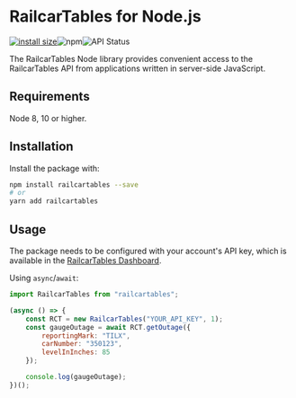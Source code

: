 # RailcarTables for Node.js

[![install size](https://packagephobia.com/badge?p=railcartables)](https://packagephobia.com/result?p=railcartables)![npm](https://img.shields.io/npm/dw/railcartables)![API Status](https://img.shields.io/website?down_color=red&down_message=offline&up_color=green&up_message=online&url=https%3A%2F%2Frailcartables.com%2F)

The RailcarTables Node library provides convenient access to the RailcarTables API from applications written in server-side JavaScript.

## Requirements

Node 8, 10 or higher.

## Installation

Install the package with:

```sh
npm install railcartables --save
# or
yarn add railcartables
```

## Usage

The package needs to be configured with your account's API key, which is
available in the [RailcarTables Dashboard](https://railcartables.com/app/dashboard).

Using `async`/`await`:

```js
import RailcarTables from "railcartables";

(async () => {
	const RCT = new RailcarTables("YOUR_API_KEY", 1);
	const gaugeOutage = await RCT.getOutage({
		reportingMark: "TILX",
		carNumber: "350123",
		levelInInches: 85
	});

	console.log(gaugeOutage);
})();
```
